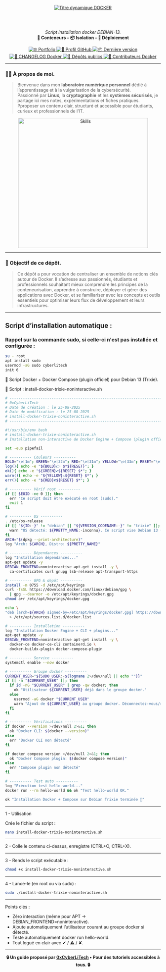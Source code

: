 <div align="center">

  <br></br>
  
  <a href="https://github.com/0xCyberLiTech">
    <img src="https://readme-typing-svg.herokuapp.com?font=JetBrains+Mono&size=50&duration=6000&pause=1000000000&color=FF0048&center=true&vCenter=true&width=1100&lines=%3EDOCKER_" alt="Titre dynamique DOCKER" />
  </a>
  
  <br></br>

  <p align="center">
    <em>Script installation docker DEBIAN-13.</em><br>
    <b>🐳 Conteneurs – 📦 Isolation – 🚀 Déploiement</b>
  </p>

  <p align="center">
    <p align="center">
      <a href="https://0xcyberlitech.github.io/">
        <img src="https://img.shields.io/badge/Portfolio-0xCyberLiTech-181717?logo=github&style=flat-square" alt="🌐 Portfolio" />
      </a>
      <a href="https://github.com/0xCyberLiTech">
        <img src="https://img.shields.io/badge/Profil-GitHub-181717?logo=github&style=flat-square" alt="🔗 Profil GitHub" />
      </a>
      <a href="https://github.com/0xCyberLiTech/Docker/releases/latest">
        <img src="https://img.shields.io/github/v/release/0xCyberLiTech/Docker?label=version&style=flat-square&color=blue" alt="📦 Dernière version" />
      </a>
      <a href="https://github.com/0xCyberLiTech/Docker/blob/main/CHANGELOG.md">
        <img src="https://img.shields.io/badge/📄%20Changelog-Docker-blue?style=flat-square" alt="📄 CHANGELOG Docker" />
      </a>
      <a href="https://github.com/0xCyberLiTech?tab=repositories">
        <img src="https://img.shields.io/badge/Dépôts-publics-blue?style=flat-square" alt="📂 Dépôts publics" />
      </a>
      <a href="https://github.com/0xCyberLiTech/Docker/graphs/contributors">
        <img src="https://img.shields.io/badge/👥%20Contributeurs-cliquez%20ici-007ec6?style=flat-square" alt="👥 Contributeurs Docker" />
      </a>
    </p>
  </p>

</div>

---

### 👨‍💻 **À propos de moi.**

> Bienvenue dans mon **laboratoire numérique personnel** dédié à l’apprentissage et à la vulgarisation de la cybersécurité.  
> Passionné par **Linux**, la **cryptographie** et les **systèmes sécurisés**, je partage ici mes notes, expérimentations et fiches pratiques.  
> Pproposer un contenu clair, structuré et accessible pour étudiants, curieux et professionnels de l’IT.  

<p align="center">
  <a href="https://github.com/0xCyberLiTech" target="_blank" rel="noopener">
    <img src="https://skillicons.dev/icons?i=linux,debian,bash,docker,nginx,git,vim,python,markdown" alt="Skills" width="420">
  </a>
</p>

---

### 🎯 **Objectif de ce dépôt.**

> Ce dépôt a pour vocation de centraliser un ensemble de notions clés autour de Docker. Il s’adresse aux passionnés, étudiants et professionnels souhaitant mieux comprendre les principes de la conteneurisation,
> apprendre à construire, déployer et gérer des applications avec Docker, et se familiariser avec les concepts et outils essentiels pour optimiser leurs flux de développement et leurs infrastructures.

---

## Script d’installation automatique :

### Rappel sur la commande sudo, si celle-ci n'est pas installée et configurée :

```bash
su - root
apt install sudo
usermod -aG sudo cyberlitech
init 6
```

📜 Script Docker + Docker Compose (plugin officiel) pour Debian 13 (Trixie).

📜 Script : install-docker-trixie-noninteractive.sh

```bash
# --------------------------------------------------------------------------
# 0xCyberLiTech
# Date de création : le 25-08-2025
# Date de modification : le 25-08-2025
# install-docker-trixie-noninteractive.sh
# --------------------------------------------------------------------------

#!/usr/bin/env bash
# install-docker-trixie-noninteractive.sh
# Installation non-interactive de Docker Engine + Compose (plugin officiel) sur Debian 13 (Trixie)

set -euo pipefail

# ---------- Couleurs ----------
BOLD="\e[1m"; GREEN="\e[32m"; RED="\e[31m"; YELLOW="\e[33m"; RESET="\e[0m"
log(){ echo -e "${BOLD}👉 $*${RESET}"; }
ok(){ echo -e "${GREEN}✔${RESET} $*"; }
warn(){ echo -e "${YELLOW}⚠${RESET} $*"; }
err(){ echo -e "${RED}✘${RESET} $*"; }

# ---------- Vérif root ----------
if [[ $EUID -ne 0 ]]; then
  err "Ce script doit être exécuté en root (sudo)."
  exit 1
fi

# ---------- OS ----------
. /etc/os-release
if [[ "${ID:-}" != "debian" || "${VERSION_CODENAME:-}" != "trixie" ]]; then
  warn "OS détecté: ${PRETTY_NAME:-inconnu}. Ce script vise Debian 13 (Trixie)."
fi
ARCH="$(dpkg --print-architecture)"
log "Arch: ${ARCH}, Distro: ${PRETTY_NAME}"

# ---------- Dépendances ----------
log "Installation dépendances..."
apt-get update -y
DEBIAN_FRONTEND=noninteractive apt-get install -y \
  ca-certificates curl gnupg lsb-release apt-transport-https

# ---------- GPG & dépôt ----------
install -m 0755 -d /etc/apt/keyrings
curl -fsSL https://download.docker.com/linux/debian/gpg \
  | gpg --dearmor -o /etc/apt/keyrings/docker.gpg
chmod a+r /etc/apt/keyrings/docker.gpg

echo \
"deb [arch=${ARCH} signed-by=/etc/apt/keyrings/docker.gpg] https://download.docker.com/linux/debian trixie stable" \
  > /etc/apt/sources.list.d/docker.list

# ---------- Installation ----------
log "Installation Docker Engine + CLI + plugins..."
apt-get update -y
DEBIAN_FRONTEND=noninteractive apt-get install -y \
  docker-ce docker-ce-cli containerd.io \
  docker-buildx-plugin docker-compose-plugin

# ---------- Service ----------
systemctl enable --now docker

# ---------- Groupe docker ----------
CURRENT_USER="${SUDO_USER:-$(logname 2>/dev/null || echo "")}"
if [[ -n "$CURRENT_USER" ]]; then
  if id -nG "$CURRENT_USER" | grep -qw docker; then
    ok "Utilisateur ${CURRENT_USER} déjà dans le groupe docker."
  else
    usermod -aG docker "$CURRENT_USER"
    warn "Ajout de ${CURRENT_USER} au groupe docker. Déconnectez-vous/reconnectez-vous pour activer."
  fi
fi

# ---------- Vérifications ----------
if docker --version >/dev/null 2>&1; then
  ok "Docker CLI: $(docker --version)"
else
  err "Docker CLI non détecté"
fi

if docker compose version >/dev/null 2>&1; then
  ok "Docker Compose plugin: $(docker compose version)"
else
  err "Compose plugin non détecté"
fi

# ---------- Test auto ----------
log "Exécution test hello-world..."
docker run --rm hello-world && ok "Test hello-world OK."

ok "Installation Docker + Compose sur Debian Trixie terminée 🎉"
```

---

1 - Utilisation

Crée le fichier du script :

```bash
nano install-docker-trixie-noninteractive.sh
```

---

2 - Colle le contenu ci-dessus, enregistre (CTRL+O, CTRL+X).

---

3 - Rends le script exécutable :

```bash
chmod +x install-docker-trixie-noninteractive.sh
```

---

4 - Lance-le (en root ou via sudo) :

```bash
sudo ./install-docker-trixie-noninteractive.sh
```

---

Points clés :

- Zéro interaction (même pour APT → DEBIAN_FRONTEND=noninteractive).
- Ajoute automatiquement l’utilisateur courant au groupe docker si détecté.
- Teste automatiquement docker run hello-world.
- Tout logué en clair avec ✔ / ⚠ / ✘.

---

<p align="center">
  <b>🔒 Un guide proposé par <a href="https://github.com/0xCyberLiTech">0xCyberLiTech</a> • Pour des tutoriels accessibles à tous. 🔒</b>
</p>
